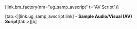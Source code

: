 [link.bm_factory(nm="ug_samp_avscript" t="AV Script")]

[tab.<][link.ug_samp_avscript.link] - **Sample Audio/Visual (AV) Script**[tab.>][b]
